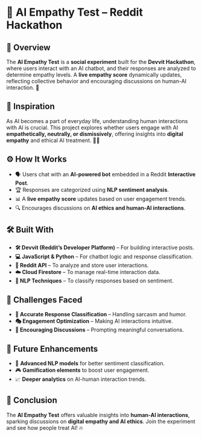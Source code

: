 # 🤖 AI Empathy Test – Reddit Hackathon

## 🌟 Overview
The **AI Empathy Test** is a **social experiment** built for the **Devvit Hackathon**, where users interact with an AI chatbot, and their responses are analyzed to determine empathy levels. A **live empathy score** dynamically updates, reflecting collective behavior and encouraging discussions on human-AI interaction. 🚀

## 🎯 Inspiration
As AI becomes a part of everyday life, understanding human interactions with AI is crucial. This project explores whether users engage with AI **empathetically, neutrally, or dismissively**, offering insights into **digital empathy** and ethical AI treatment. 🧠💡

## ⚙️ How It Works
- 🗣️ Users chat with an **AI-powered bot** embedded in a Reddit **Interactive Post**.
- 🏆 Responses are categorized using **NLP sentiment analysis**.
- 📊 A **live empathy score** updates based on user engagement trends.
- 🔍 Encourages discussions on **AI ethics and human-AI interactions**.

## 🛠️ Built With
- **🛠️ Devvit (Reddit’s Developer Platform)** – For building interactive posts.
- **💻 JavaScript & Python** – For chatbot logic and response classification.
- **🔗 Reddit API** – To analyze and store user interactions.
- **☁️ Cloud Firestore** – To manage real-time interaction data.
- **🧠 NLP Techniques** – To classify responses based on sentiment.

## 🚧 Challenges Faced
- **📝 Accurate Response Classification** – Handling sarcasm and humor.
- **🎭 Engagement Optimization** – Making AI interactions intuitive.
- **💬 Encouraging Discussions** – Prompting meaningful conversations.

## 🎯 Future Enhancements
- 🤖 **Advanced NLP models** for better sentiment classification.
- 🎮 **Gamification elements** to boost user engagement.
- 📈 **Deeper analytics** on AI-human interaction trends.

## 📌 Conclusion
The **AI Empathy Test** offers valuable insights into **human-AI interactions**, sparking discussions on **digital empathy and AI ethics**. Join the experiment and see how people treat AI! 🔥
